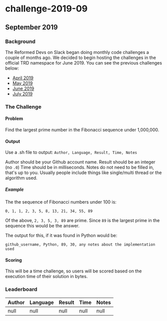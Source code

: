 # challenge-2019-09

## September 2019

### Background

The Reformed Devs on Slack began doing monthly code challenges a couple of months ago. We decided to begin hosting the challenges in the official TRD namespace for June 2019. You can see the previous challenges below:

* [April 2019](https://github.com/plusuncold/longest-word-test)
* [May 2019](https://github.com/plusuncold/rainfall-calc-challenge)
* [June 2019](https://github.com/ReformedDevs/challenge-2019-06)
* [July 2019](https://github.com/ReformedDevs/challenge-2019-07)

### The Challenge

#### Problem

Find the largest prime number in the Fibonacci sequence under 1,000,000.

#### Output

Use a .sh file to output:
`Author, Language, Result, Time, Notes`

Author should be your Github account name.
Result should be an integer (no `.0`)
Time should be in milliseconds.
Notes do not need to be filled in, that's up to you. Usually people include things like single/multi thread or the algorithm used.

##### Example

The the sequence of Fibonacci numbers under 100 is:

`0, 1, 1, 2, 3, 5, 8, 13, 21, 34, 55, 89`

Of the above, `2, 3, 5, 3, 89` are prime. Since `89` is the largest prime in the sequence
this would be the answer.

The output for this, if it was found in Python would be:

`github_username, Python, 89, 30, any notes about the implementation used`

#### Scoring

This will be a time challenge, so users will be scored based on the execution time of their solution in bytes.

### Leaderboard

Author | Language | Result | Time | Notes
--- | --- | --- | --- | ---
null | null | null | null | null
